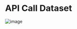 # API Call Dataset
![image](https://github.com/psrana/API-Call-Dataset/assets/7460892/ab0f7d99-8911-4dcc-9628-00cc61d40947)

